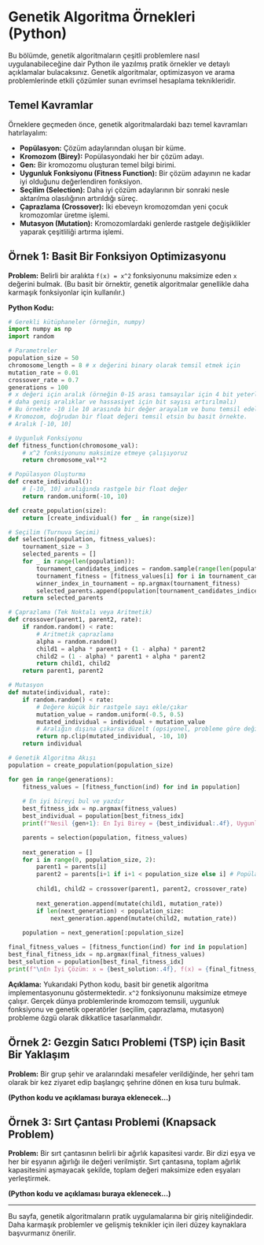 # Genetik Algoritma Örnekleri (Python)

Bu bölümde, genetik algoritmaların çeşitli problemlere nasıl uygulanabileceğine dair Python ile yazılmış pratik örnekler ve detaylı açıklamalar bulacaksınız. Genetik algoritmalar, optimizasyon ve arama problemlerinde etkili çözümler sunan evrimsel hesaplama teknikleridir.

## Temel Kavramlar

Örneklere geçmeden önce, genetik algoritmalardaki bazı temel kavramları hatırlayalım:

*   **Popülasyon:** Çözüm adaylarından oluşan bir küme.
*   **Kromozom (Birey):** Popülasyondaki her bir çözüm adayı.
*   **Gen:** Bir kromozomu oluşturan temel bilgi birimi.
*   **Uygunluk Fonksiyonu (Fitness Function):** Bir çözüm adayının ne kadar iyi olduğunu değerlendiren fonksiyon.
*   **Seçilim (Selection):** Daha iyi çözüm adaylarının bir sonraki nesle aktarılma olasılığının artırıldığı süreç.
*   **Çaprazlama (Crossover):** İki ebeveyn kromozomdan yeni çocuk kromozomlar üretme işlemi.
*   **Mutasyon (Mutation):** Kromozomlardaki genlerde rastgele değişiklikler yaparak çeşitliliği artırma işlemi.

## Örnek 1: Basit Bir Fonksiyon Optimizasyonu

**Problem:** Belirli bir aralıkta `f(x) = x^2` fonksiyonunu maksimize eden `x` değerini bulmak. (Bu basit bir örnektir, genetik algoritmalar genellikle daha karmaşık fonksiyonlar için kullanılır.)

**Python Kodu:**

```python
# Gerekli kütüphaneler (örneğin, numpy)
import numpy as np
import random

# Parametreler
population_size = 50
chromosome_length = 8 # x değerini binary olarak temsil etmek için
mutation_rate = 0.01
crossover_rate = 0.7
generations = 100
# x değeri için aralık (örneğin 0-15 arası tamsayılar için 4 bit yeterli olabilir, 
# daha geniş aralıklar ve hassasiyet için bit sayısı artırılmalı)
# Bu örnekte -10 ile 10 arasında bir değer arayalım ve bunu temsil edelim.
# Kromozom, doğrudan bir float değeri temsil etsin bu basit örnekte.
# Aralık [-10, 10]

# Uygunluk Fonksiyonu
def fitness_function(chromosome_val):
    # x^2 fonksiyonunu maksimize etmeye çalışıyoruz
    return chromosome_val**2

# Popülasyon Oluşturma
def create_individual():
    # [-10, 10] aralığında rastgele bir float değer
    return random.uniform(-10, 10)

def create_population(size):
    return [create_individual() for _ in range(size)]

# Seçilim (Turnuva Seçimi)
def selection(population, fitness_values):
    tournament_size = 3
    selected_parents = []
    for _ in range(len(population)):
        tournament_candidates_indices = random.sample(range(len(population)), tournament_size)
        tournament_fitness = [fitness_values[i] for i in tournament_candidates_indices]
        winner_index_in_tournament = np.argmax(tournament_fitness)
        selected_parents.append(population[tournament_candidates_indices[winner_index_in_tournament]])
    return selected_parents

# Çaprazlama (Tek Noktalı veya Aritmetik)
def crossover(parent1, parent2, rate):
    if random.random() < rate:
        # Aritmetik çaprazlama
        alpha = random.random()
        child1 = alpha * parent1 + (1 - alpha) * parent2
        child2 = (1 - alpha) * parent1 + alpha * parent2
        return child1, child2
    return parent1, parent2

# Mutasyon
def mutate(individual, rate):
    if random.random() < rate:
        # Değere küçük bir rastgele sayı ekle/çıkar
        mutation_value = random.uniform(-0.5, 0.5)
        mutated_individual = individual + mutation_value
        # Aralığın dışına çıkarsa düzelt (opsiyonel, probleme göre değişir)
        return np.clip(mutated_individual, -10, 10)
    return individual

# Genetik Algoritma Akışı
population = create_population(population_size)

for gen in range(generations):
    fitness_values = [fitness_function(ind) for ind in population]
    
    # En iyi bireyi bul ve yazdır
    best_fitness_idx = np.argmax(fitness_values)
    best_individual = population[best_fitness_idx]
    print(f"Nesil {gen+1}: En İyi Birey = {best_individual:.4f}, Uygunluk = {fitness_values[best_fitness_idx]:.4f}")

    parents = selection(population, fitness_values)
    
    next_generation = []
    for i in range(0, population_size, 2):
        parent1 = parents[i]
        parent2 = parents[i+1 if i+1 < population_size else i] # Popülasyon tekse sonuncuyu kendiyle eşle
        
        child1, child2 = crossover(parent1, parent2, crossover_rate)
        
        next_generation.append(mutate(child1, mutation_rate))
        if len(next_generation) < population_size:
            next_generation.append(mutate(child2, mutation_rate))
            
    population = next_generation[:population_size]

final_fitness_values = [fitness_function(ind) for ind in population]
best_final_fitness_idx = np.argmax(final_fitness_values)
best_solution = population[best_final_fitness_idx]
print(f"\nEn İyi Çözüm: x = {best_solution:.4f}, f(x) = {final_fitness_values[best_final_fitness_idx]:.4f}")

```
**Açıklama:**
Yukarıdaki Python kodu, basit bir genetik algoritma implementasyonunu göstermektedir. `x^2` fonksiyonunu maksimize etmeye çalışır. Gerçek dünya problemlerinde kromozom temsili, uygunluk fonksiyonu ve genetik operatörler (seçilim, çaprazlama, mutasyon) probleme özgü olarak dikkatlice tasarlanmalıdır.

## Örnek 2: Gezgin Satıcı Problemi (TSP) için Basit Bir Yaklaşım

**Problem:** Bir grup şehir ve aralarındaki mesafeler verildiğinde, her şehri tam olarak bir kez ziyaret edip başlangıç şehrine dönen en kısa turu bulmak.

**(Python kodu ve açıklaması buraya eklenecek...)**

## Örnek 3: Sırt Çantası Problemi (Knapsack Problem)

**Problem:** Bir sırt çantasının belirli bir ağırlık kapasitesi vardır. Bir dizi eşya ve her bir eşyanın ağırlığı ile değeri verilmiştir. Sırt çantasına, toplam ağırlık kapasitesini aşmayacak şekilde, toplam değeri maksimize eden eşyaları yerleştirmek.

**(Python kodu ve açıklaması buraya eklenecek...)**

---

Bu sayfa, genetik algoritmaların pratik uygulamalarına bir giriş niteliğindedir. Daha karmaşık problemler ve gelişmiş teknikler için ileri düzey kaynaklara başvurmanız önerilir. 